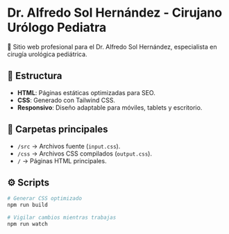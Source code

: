# Dr. Alfredo Sol Hernández - Cirujano Urólogo Pediatra

🌟 Sitio web profesional para el Dr. Alfredo Sol Hernández, especialista en cirugía urológica pediátrica.

## 🚀 Estructura

- **HTML**: Páginas estáticas optimizadas para SEO.
- **CSS**: Generado con Tailwind CSS.
- **Responsivo**: Diseño adaptable para móviles, tablets y escritorio.

## 📂 Carpetas principales

- `/src` → Archivos fuente (`input.css`).
- `/css` → Archivos CSS compilados (`output.css`).
- `/` → Páginas HTML principales.

## ⚙️ Scripts

```bash
# Generar CSS optimizado
npm run build

# Vigilar cambios mientras trabajas
npm run watch
